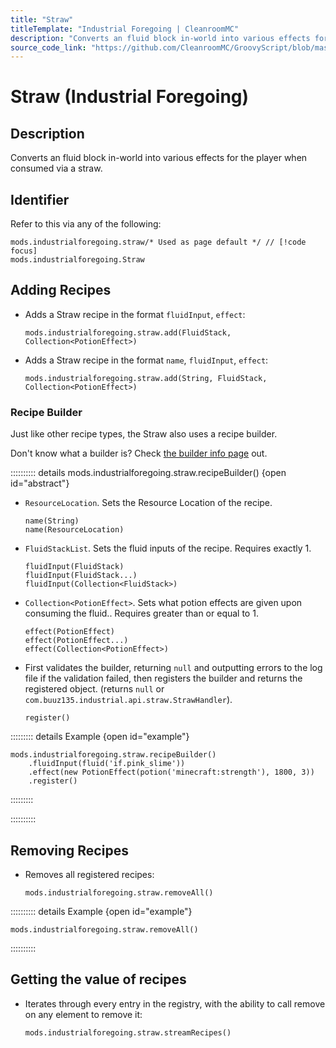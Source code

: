 ```yaml
---
title: "Straw"
titleTemplate: "Industrial Foregoing | CleanroomMC"
description: "Converts an fluid block in-world into various effects for the player when consumed via a straw."
source_code_link: "https://github.com/CleanroomMC/GroovyScript/blob/master/src/main/java/com/cleanroommc/groovyscript/compat/mods/industrialforegoing/Straw.java"
---
```


# Straw (Industrial Foregoing)

## Description

Converts an fluid block in-world into various effects for the player when consumed via a straw.

## Identifier

Refer to this via any of the following:

```groovy:no-line-numbers {1}
mods.industrialforegoing.straw/* Used as page default */ // [!code focus]
mods.industrialforegoing.Straw
```


## Adding Recipes

- Adds a Straw recipe in the format `fluidInput`, `effect`:

    ```groovy:no-line-numbers
    mods.industrialforegoing.straw.add(FluidStack, Collection<PotionEffect>)
    ```

- Adds a Straw recipe in the format `name`, `fluidInput`, `effect`:

    ```groovy:no-line-numbers
    mods.industrialforegoing.straw.add(String, FluidStack, Collection<PotionEffect>)
    ```


### Recipe Builder

Just like other recipe types, the Straw also uses a recipe builder.

Don't know what a builder is? Check [the builder info page](../../getting_started/builder.md) out.

:::::::::: details mods.industrialforegoing.straw.recipeBuilder() {open id="abstract"}
- `ResourceLocation`. Sets the Resource Location of the recipe.

    ```groovy:no-line-numbers
    name(String)
    name(ResourceLocation)
    ```

- `FluidStackList`. Sets the fluid inputs of the recipe. Requires exactly 1.

    ```groovy:no-line-numbers
    fluidInput(FluidStack)
    fluidInput(FluidStack...)
    fluidInput(Collection<FluidStack>)
    ```

- `Collection<PotionEffect>`. Sets what potion effects are given upon consuming the fluid.. Requires greater than or equal to 1.

    ```groovy:no-line-numbers
    effect(PotionEffect)
    effect(PotionEffect...)
    effect(Collection<PotionEffect>)
    ```

- First validates the builder, returning `null` and outputting errors to the log file if the validation failed, then registers the builder and returns the registered object. (returns `null` or `com.buuz135.industrial.api.straw.StrawHandler`).

    ```groovy:no-line-numbers
    register()
    ```

::::::::: details Example {open id="example"}
```groovy:no-line-numbers
mods.industrialforegoing.straw.recipeBuilder()
    .fluidInput(fluid('if.pink_slime'))
    .effect(new PotionEffect(potion('minecraft:strength'), 1800, 3))
    .register()
```

:::::::::

::::::::::

## Removing Recipes

- Removes all registered recipes:

    ```groovy:no-line-numbers
    mods.industrialforegoing.straw.removeAll()
    ```

:::::::::: details Example {open id="example"}
```groovy:no-line-numbers
mods.industrialforegoing.straw.removeAll()
```

::::::::::

## Getting the value of recipes

- Iterates through every entry in the registry, with the ability to call remove on any element to remove it:

    ```groovy:no-line-numbers
    mods.industrialforegoing.straw.streamRecipes()
    ```
